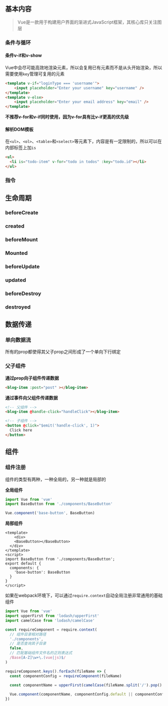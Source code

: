 ## 基本内容

> Vue是一款用于构建用户界面的渐进式JavaScript框架，其核心库只关注图层

### 条件与循环

#### 条件v-if和v-show

Vue中会尽可能高效地渲染元素，所以会复用已有元素而不是从头开始渲染，所以需要使用`key`管理可复用的元素

```html
<template v-if="loginType === 'username'">
	<input placeholder="Enter your username" key="username" />
</template>
<template v-else>
	<input placeholder="Enter your email address" key="email" />
</template>
```

**不推荐v-for和v-if同时使用，因为v-for具有比v-if更高的优先级**

#### 解析DOM模板

在`<ul>`、`<ol>`、`<table>`和`<select>`等元素下，内容是有一定限制的，所以可以在内部标签上加`is`

```html
<ul>
  <li is="todo-item" v-for="todo in todos" :key="todo.id"></li>
</ul>
```





### 指令

## 生命周期

### beforeCreate

### created

### beforeMount

###  Mounted

### beforeUpdate

### updated

### beforeDestroy

### destroyed



## 数据传递

### 单向数据流

所有的prop都使得其父子prop之间形成了一个单向下行绑定

### 父子组件

**通过prop向子组件传递数据**

```html
<blog-item :post="post" ></blog-item>
```

**通过事件向父组件传递数据**

```html
<!-- 父组件 -->
<blog-item @handle-click="handleClick"></blog-item>

<!-- 子组件 -->
<button @click="$emit('handle-click', 1)">
  Click here
</button>
```



## 组件

### 组件注册

组件的类型有两种，一种全局的，另一种就是局部的

**全局组件**

```javascript
import Vue from 'vue'
import BaseButton from './components/BaseButton'

Vue.component('base-button', BaseButton)
```

**局部组件**

```vue
<template>
	<div>
    <BaseButton></BaseButton>
  </div>
</template>
<script>
import BaseButton from './components/BaseButton';
export default {
  components: {
    'base-button': BaseButton
  }
}
</script>
```

如果在webpack环境下，可以通过`require.context`自动全局注册非常通用的基础组件

```javascript
import Vue from 'vue'
import upperFirst from 'lodash/upperFirst'
import camelCase from 'lodash/camelCase'

const requireComponent = require.context(
  // 组件目录相对路径
  './components',
  // 是否查询其子目录
  false,
  // 匹配基础组件文件名的正则表达式
  /Base[A-Z]\w+\.(vue|js)$/
)

requireComponent.keys().forEach(fileName => {
  const componentConfig = requireComponent(fileName)

  const componentName = upperFirst(camelCase(fileName.split('/').pop().replace(/\.\w+$/, '')))
  
  Vue.component(componentName, componentConfig.default || componentConfig)
})
```

